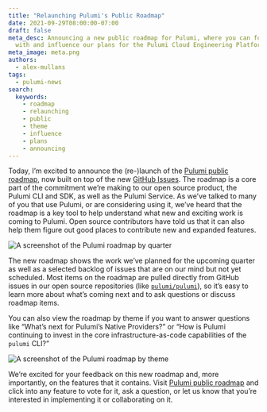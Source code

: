 ```yaml
---
title: "Relaunching Pulumi's Public Roadmap"
date: 2021-09-29T08:00:00-07:00
draft: false
meta_desc: Announcing a new public roadmap for Pulumi, where you can follow along
  with and influence our plans for the Pulumi Cloud Engineering Platform.
meta_image: meta.png
authors:
  - alex-mullans
tags:
  - pulumi-news
search:
  keywords:
    - roadmap
    - relaunching
    - public
    - theme
    - influence
    - plans
    - announcing
---
```


Today, I’m excited to announce the (re-)launch of the [Pulumi public roadmap](https://github.com/orgs/pulumi/projects/44), now built on top of the new [GitHub Issues](https://github.blog/2021-06-23-introducing-new-github-issues/). The roadmap is a core part of the commitment we’re making to our open source product, the Pulumi CLI and SDK, as well as the Pulumi Service. As we’ve talked to many of you that use Pulumi, or are considering using it, we’ve heard that the roadmap is a key tool to help understand what new and exciting work is coming to Pulumi. Open source contributors have told us that it can also help them figure out good places to contribute new and expanded features.

![A screenshot of the Pulumi roadmap by quarter](roadmap-by-quarter.png)

The new roadmap shows the work we’ve planned for the upcoming quarter as well as a selected backlog of issues that are on our mind but not yet scheduled. Most items on the roadmap are pulled directly from GitHub issues in our open source repositories (like [`pulumi/pulumi`](https://github.com/pulumi/pulumi)), so it’s easy to learn more about what’s coming next and to ask questions or discuss roadmap items.

You can also view the roadmap by theme if you want to answer questions like “What’s next for Pulumi’s Native Providers?” or “How is Pulumi continuing to invest in the core infrastructure-as-code capabilities of the `pulumi` CLI?”

![A screenshot of the Pulumi roadmap by theme](roadmap-by-theme.png)

We’re excited for your feedback on this new roadmap and, more importantly, on the features that it contains. Visit [Pulumi public roadmap](https://github.com/orgs/pulumi/projects/44) and click into any feature to vote for it, ask a question, or let us know that you’re interested in implementing it or collaborating on it.
